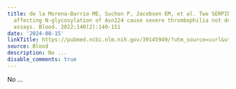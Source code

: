 ```yaml
---
title: de la Morena-Barrio ME, Suchon P, Jacobsen EM, et al. Two SERPINC1 variants
  affecting N-glycosylation of Asn224 cause severe thrombophilia not detected by functional
  assays. Blood. 2022;140(2):140-151
date: '2024-08-15'
linkTitle: https://pubmed.ncbi.nlm.nih.gov/39145949/?utm_source=curl&utm_medium=rss&utm_campaign=journals&utm_content=7603509&fc=None&ff=20240815181417&v=2.18.0.post9+e462414
source: Blood
description: No ...
disable_comments: true
---
```

No ...
